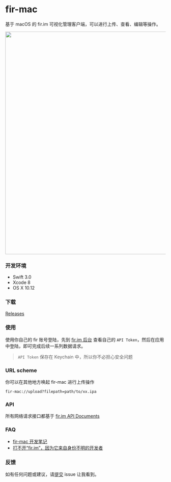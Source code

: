 # fir-mac
基于 macOS 的 fir.im 可视化管理客户端，可以进行上传、查看、编辑等操作。

<img width="700" src="http://ww4.sinaimg.cn/large/006tKfTcgy1ffnjkuvhrhj31bs0z87bb.jpg" />

### 开发环境

- Swift 3.0
- Xcode 8
- OS X 10.12

### 下载

[Releases](https://github.com/isaced/fir-mac/releases)

### 使用

使用你自己的 fir 账号登陆，先到 [fir.im 后台](https://fir.im/apps/apitoken) 查看自己的 `API Token`，然后在应用中登陆，即可完成后续一系列数据请求。

> `API Token` 保存在 Keychain 中，所以你不必担心安全问题

### URL scheme

你可以在其他地方唤起 fir-mac 进行上传操作

```
fir-mac://upload?filepath=path/to/xx.ipa
```

### API

所有网络请求接口都基于 [fir.im API Documents](http://fir.im/docs)

### FAQ

- [fir-mac 开发笔记](http://www.isaced.com/post-286.html)
- [打不开“fir.im”，因为它来自身份不明的开发者](https://github.com/isaced/fir-mac/wiki/FAQ#faq-1打不开-firim因为它来自身份不明的开发者)

### 反馈

如有任何问题或建议，请[提交](https://github.com/isaced/fir-mac/issues/new) issue 让我看到。
